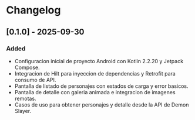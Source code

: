 # Changelog

## [0.1.0] - 2025-09-30
### Added
- Configuracion inicial de proyecto Android con Kotlin 2.2.20 y Jetpack Compose.
- Integracion de Hilt para inyeccion de dependencias y Retrofit para consumo de API.
- Pantalla de listado de personajes con estados de carga y error basicos.
- Pantalla de detalle con galeria animada e integracion de imagenes remotas.
- Casos de uso para obtener personajes y detalle desde la API de Demon Slayer.
